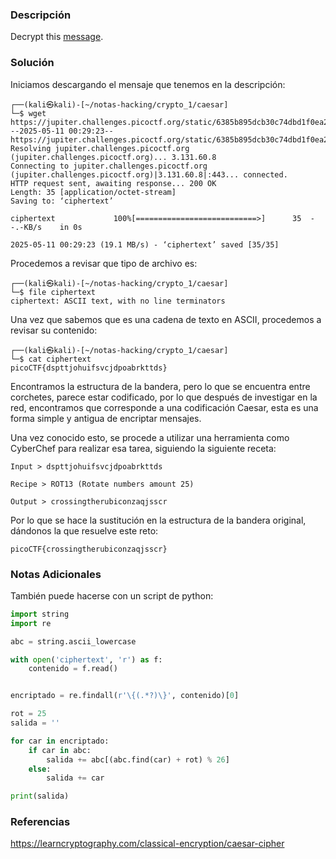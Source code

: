### Descripción
Decrypt this [message](https://jupiter.challenges.picoctf.org/static/6385b895dcb30c74dbd1f0ea271e3563/ciphertext).
### Solución
Iniciamos descargando el mensaje que tenemos en la descripción:

```shell
┌──(kali㉿kali)-[~/notas-hacking/crypto_1/caesar]
└─$ wget https://jupiter.challenges.picoctf.org/static/6385b895dcb30c74dbd1f0ea271e3563/ciphertext     
--2025-05-11 00:29:23--  https://jupiter.challenges.picoctf.org/static/6385b895dcb30c74dbd1f0ea271e3563/ciphertext
Resolving jupiter.challenges.picoctf.org (jupiter.challenges.picoctf.org)... 3.131.60.8
Connecting to jupiter.challenges.picoctf.org (jupiter.challenges.picoctf.org)|3.131.60.8|:443... connected.
HTTP request sent, awaiting response... 200 OK
Length: 35 [application/octet-stream]
Saving to: ‘ciphertext’

ciphertext             100%[===========================>]      35  --.-KB/s    in 0s      

2025-05-11 00:29:23 (19.1 MB/s) - ‘ciphertext’ saved [35/35]
```

Procedemos a revisar que tipo de archivo es:

```shell
┌──(kali㉿kali)-[~/notas-hacking/crypto_1/caesar]
└─$ file ciphertext     
ciphertext: ASCII text, with no line terminators
```

Una vez que sabemos que es una cadena de texto en ASCII, procedemos a revisar su contenido: 

```shell
┌──(kali㉿kali)-[~/notas-hacking/crypto_1/caesar]
└─$ cat ciphertext 
picoCTF{dspttjohuifsvcjdpoabrkttds}
```

Encontramos la estructura de la bandera, pero lo que se encuentra entre corchetes, parece estar codificado, por lo que después de investigar en la red, encontramos que corresponde a una codificación Caesar, esta es una forma simple y antigua de encriptar mensajes.

Una vez conocido esto, se procede a utilizar una herramienta como CyberChef para realizar esa tarea, siguiendo la siguiente receta:

```
Input > dspttjohuifsvcjdpoabrkttds

Recipe > ROT13 (Rotate numbers amount 25)

Output > crossingtherubiconzaqjsscr
```

Por lo que se hace la sustitución en la estructura de la bandera original, dándonos la que resuelve este reto:

```
picoCTF{crossingtherubiconzaqjsscr}
```
### Notas Adicionales
También puede hacerse con un script de python:

```python
import string
import re

abc = string.ascii_lowercase  

with open('ciphertext', 'r') as f:
    contenido = f.read()


encriptado = re.findall(r'\{(.*?)\}', contenido)[0]

rot = 25
salida = ''

for car in encriptado:
    if car in abc:
        salida += abc[(abc.find(car) + rot) % 26]
    else:
        salida += car  

print(salida)

```
### Referencias
https://learncryptography.com/classical-encryption/caesar-cipher